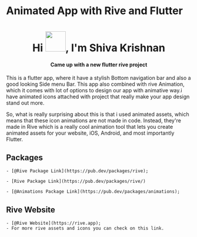 # Animated App with Rive and Flutter

<h1 align="center">Hi <img src="https://github.com/mitul3737/mitul3737/blob/main/Wave.gif" height="55px" width="55px">, I'm Shiva Krishnan</h1>
<h4 align="center">Came up with a new flutter rive project</h4>

This is a flutter app, where it have a stylish Bottom navigation bar and also a good looking Side menu Bar. This app also combined with rive Animation, which it comes with lot of options to design our app with animative way.i have animated icons attached with project that really make your app design stand out more.

So, what is really surprising about this is that i used animated assets, which means that these icon animations are not made in code. Instead, they're made in Rive which is a really cool animation tool that lets you create animated assets for your website, iOS, Android, and most importantly Flutter.

## Packages
    
    - [@Rive Package Link](https://pub.dev/packages/rive);
    
    - [Rive Package Link](https://pub.dev/packages/rive/)
    
    - [@Animations Package Link](https://pub.dev/packages/animations);

## Rive Website

    - [@Rive Website](https://rive.app);
    - For more rive assets and icons you can check on this link.
